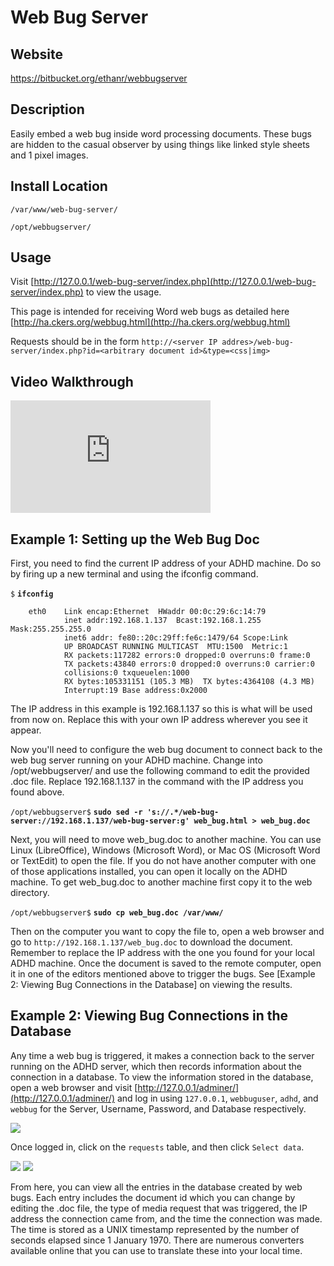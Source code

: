 
Web Bug Server
==============

Website
-------

<https://bitbucket.org/ethanr/webbugserver>

Description
-----------

Easily embed a web bug inside word processing documents. These bugs are
hidden to the casual observer by using things like linked style sheets and 1 pixel images.

Install Location
----------------

`/var/www/web-bug-server/`

`/opt/webbugserver/`

Usage
-----

Visit [http://127.0.0.1/web-bug-server/index.php](http://127.0.0.1/web-bug-server/index.php) to view the usage.

This page is intended for receiving Word web bugs as detailed here [http://ha.ckers.org/webbug.html](http://ha.ckers.org/webbug.html)

Requests should be in the form `http://<server IP addres>/web-bug-server/index.php?id=<arbitrary document id>&type=<css|img>`

Video Walkthrough
-----------------

<iframe src="https://onedrive.live.com/embed?cid=8D6C4317A39E3D29&resid=8D6C4317A39E3D29%2155683&authkey=AGDz4h2cf-SaKbM" width="320" height="180" frameborder="0" scrolling="no" allowfullscreen></iframe>

Example 1: Setting up the Web Bug Doc
-------------------------------------

First, you need to find the current IP address of your ADHD machine. Do
so by firing up a new terminal and using the ifconfig command.

`$` **`ifconfig`**

        eth0    Link encap:Ethernet  HWaddr 00:0c:29:6c:14:79
                inet addr:192.168.1.137  Bcast:192.168.1.255  Mask:255.255.255.0
                inet6 addr: fe80::20c:29ff:fe6c:1479/64 Scope:Link
                UP BROADCAST RUNNING MULTICAST  MTU:1500  Metric:1
                RX packets:117282 errors:0 dropped:0 overruns:0 frame:0
                TX packets:43840 errors:0 dropped:0 overruns:0 carrier:0
                collisions:0 txqueuelen:1000
                RX bytes:105331151 (105.3 MB)  TX bytes:4364108 (4.3 MB)
                Interrupt:19 Base address:0x2000

The IP address in this example is 192.168.1.137 so this is what will be
used from now on. Replace this with your own IP address wherever you see it appear.

Now you'll need to configure the web bug document to connect back to the
web bug server running on your ADHD machine. Change into
/opt/webbugserver/ and use the following command to edit the provided
.doc file. Replace 192.168.1.137 in the command with the IP address you found above.

`/opt/webbugserver$` **`sudo sed -r 's://.*/web-bug-server://192.168.1.137/web-bug-server:g' web_bug.html > web_bug.doc`**

Next, you will need to move web\_bug.doc to another machine. You can use
Linux (LibreOffice), Windows (Microsoft Word), or Mac OS (Microsoft Word
or TextEdit) to open the file. If you do not have another computer with
one of those applications installed, you can open it locally on the ADHD
machine. To get web\_bug.doc to another machine first copy it to the web directory.

`/opt/webbugserver$` **`sudo cp web_bug.doc /var/www/`**

Then on the computer you want to copy the file to, open a web browser
and go to `http://192.168.1.137/web_bug.doc` to
download the document. Remember to replace the IP address with the one
you found for your local ADHD machine. Once the document is saved to the
remote computer, open it in one of the editors mentioned above to
trigger the bugs. See [Example 2: Viewing Bug Connections in the Database] on viewing the results.

Example 2: Viewing Bug Connections in the Database
--------------------------------------------------

Any time a web bug is triggered, it makes a connection back to the
server running on the ADHD server, which then records information about
the connection in a database. To view the information stored in the
database, open a web browser and visit [http://127.0.0.1/adminer/](http://127.0.0.1/adminer/)
and log in using `127.0.0.1`, `webbuguser`, `adhd`, and `webbug` for the Server,
Username, Password, and Database respectively.

![](WebBugServer_files/image001.png)

Once logged in, click on the `requests` table, and then click `Select
data`.

![](WebBugServer_files/image002.png) ![](WebBugServer_files/image003.png)

From here, you can view all the entries in the database created by web
bugs. Each entry includes the document id which you can change by
editing the .doc file, the type of media request that was triggered, the
IP address the connection came from, and the time the connection was
made. The time is stored as a UNIX timestamp represented by the number
of seconds elapsed since 1 January 1970. There are numerous converters
available online that you can use to translate these into your local
time.


